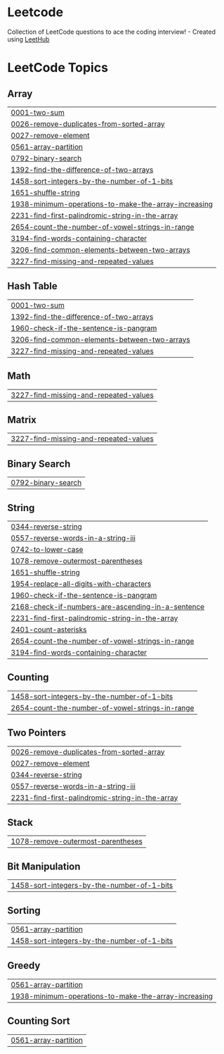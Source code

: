 # Leetcode
Collection of LeetCode questions to ace the coding interview! - Created using [LeetHub](https://github.com/QasimWani/LeetHub)

<!---LeetCode Topics Start-->
# LeetCode Topics
## Array
|  |
| ------- |
| [0001-two-sum](https://github.com/urmilaun/Leetcode/tree/master/0001-two-sum) |
| [0026-remove-duplicates-from-sorted-array](https://github.com/urmilaun/Leetcode/tree/master/0026-remove-duplicates-from-sorted-array) |
| [0027-remove-element](https://github.com/urmilaun/Leetcode/tree/master/0027-remove-element) |
| [0561-array-partition](https://github.com/urmilaun/Leetcode/tree/master/0561-array-partition) |
| [0792-binary-search](https://github.com/urmilaun/Leetcode/tree/master/0792-binary-search) |
| [1392-find-the-difference-of-two-arrays](https://github.com/urmilaun/Leetcode/tree/master/1392-find-the-difference-of-two-arrays) |
| [1458-sort-integers-by-the-number-of-1-bits](https://github.com/urmilaun/Leetcode/tree/master/1458-sort-integers-by-the-number-of-1-bits) |
| [1651-shuffle-string](https://github.com/urmilaun/Leetcode/tree/master/1651-shuffle-string) |
| [1938-minimum-operations-to-make-the-array-increasing](https://github.com/urmilaun/Leetcode/tree/master/1938-minimum-operations-to-make-the-array-increasing) |
| [2231-find-first-palindromic-string-in-the-array](https://github.com/urmilaun/Leetcode/tree/master/2231-find-first-palindromic-string-in-the-array) |
| [2654-count-the-number-of-vowel-strings-in-range](https://github.com/urmilaun/Leetcode/tree/master/2654-count-the-number-of-vowel-strings-in-range) |
| [3194-find-words-containing-character](https://github.com/urmilaun/Leetcode/tree/master/3194-find-words-containing-character) |
| [3206-find-common-elements-between-two-arrays](https://github.com/urmilaun/Leetcode/tree/master/3206-find-common-elements-between-two-arrays) |
| [3227-find-missing-and-repeated-values](https://github.com/urmilaun/Leetcode/tree/master/3227-find-missing-and-repeated-values) |
## Hash Table
|  |
| ------- |
| [0001-two-sum](https://github.com/urmilaun/Leetcode/tree/master/0001-two-sum) |
| [1392-find-the-difference-of-two-arrays](https://github.com/urmilaun/Leetcode/tree/master/1392-find-the-difference-of-two-arrays) |
| [1960-check-if-the-sentence-is-pangram](https://github.com/urmilaun/Leetcode/tree/master/1960-check-if-the-sentence-is-pangram) |
| [3206-find-common-elements-between-two-arrays](https://github.com/urmilaun/Leetcode/tree/master/3206-find-common-elements-between-two-arrays) |
| [3227-find-missing-and-repeated-values](https://github.com/urmilaun/Leetcode/tree/master/3227-find-missing-and-repeated-values) |
## Math
|  |
| ------- |
| [3227-find-missing-and-repeated-values](https://github.com/urmilaun/Leetcode/tree/master/3227-find-missing-and-repeated-values) |
## Matrix
|  |
| ------- |
| [3227-find-missing-and-repeated-values](https://github.com/urmilaun/Leetcode/tree/master/3227-find-missing-and-repeated-values) |
## Binary Search
|  |
| ------- |
| [0792-binary-search](https://github.com/urmilaun/Leetcode/tree/master/0792-binary-search) |
## String
|  |
| ------- |
| [0344-reverse-string](https://github.com/urmilaun/Leetcode/tree/master/0344-reverse-string) |
| [0557-reverse-words-in-a-string-iii](https://github.com/urmilaun/Leetcode/tree/master/0557-reverse-words-in-a-string-iii) |
| [0742-to-lower-case](https://github.com/urmilaun/Leetcode/tree/master/0742-to-lower-case) |
| [1078-remove-outermost-parentheses](https://github.com/urmilaun/Leetcode/tree/master/1078-remove-outermost-parentheses) |
| [1651-shuffle-string](https://github.com/urmilaun/Leetcode/tree/master/1651-shuffle-string) |
| [1954-replace-all-digits-with-characters](https://github.com/urmilaun/Leetcode/tree/master/1954-replace-all-digits-with-characters) |
| [1960-check-if-the-sentence-is-pangram](https://github.com/urmilaun/Leetcode/tree/master/1960-check-if-the-sentence-is-pangram) |
| [2168-check-if-numbers-are-ascending-in-a-sentence](https://github.com/urmilaun/Leetcode/tree/master/2168-check-if-numbers-are-ascending-in-a-sentence) |
| [2231-find-first-palindromic-string-in-the-array](https://github.com/urmilaun/Leetcode/tree/master/2231-find-first-palindromic-string-in-the-array) |
| [2401-count-asterisks](https://github.com/urmilaun/Leetcode/tree/master/2401-count-asterisks) |
| [2654-count-the-number-of-vowel-strings-in-range](https://github.com/urmilaun/Leetcode/tree/master/2654-count-the-number-of-vowel-strings-in-range) |
| [3194-find-words-containing-character](https://github.com/urmilaun/Leetcode/tree/master/3194-find-words-containing-character) |
## Counting
|  |
| ------- |
| [1458-sort-integers-by-the-number-of-1-bits](https://github.com/urmilaun/Leetcode/tree/master/1458-sort-integers-by-the-number-of-1-bits) |
| [2654-count-the-number-of-vowel-strings-in-range](https://github.com/urmilaun/Leetcode/tree/master/2654-count-the-number-of-vowel-strings-in-range) |
## Two Pointers
|  |
| ------- |
| [0026-remove-duplicates-from-sorted-array](https://github.com/urmilaun/Leetcode/tree/master/0026-remove-duplicates-from-sorted-array) |
| [0027-remove-element](https://github.com/urmilaun/Leetcode/tree/master/0027-remove-element) |
| [0344-reverse-string](https://github.com/urmilaun/Leetcode/tree/master/0344-reverse-string) |
| [0557-reverse-words-in-a-string-iii](https://github.com/urmilaun/Leetcode/tree/master/0557-reverse-words-in-a-string-iii) |
| [2231-find-first-palindromic-string-in-the-array](https://github.com/urmilaun/Leetcode/tree/master/2231-find-first-palindromic-string-in-the-array) |
## Stack
|  |
| ------- |
| [1078-remove-outermost-parentheses](https://github.com/urmilaun/Leetcode/tree/master/1078-remove-outermost-parentheses) |
## Bit Manipulation
|  |
| ------- |
| [1458-sort-integers-by-the-number-of-1-bits](https://github.com/urmilaun/Leetcode/tree/master/1458-sort-integers-by-the-number-of-1-bits) |
## Sorting
|  |
| ------- |
| [0561-array-partition](https://github.com/urmilaun/Leetcode/tree/master/0561-array-partition) |
| [1458-sort-integers-by-the-number-of-1-bits](https://github.com/urmilaun/Leetcode/tree/master/1458-sort-integers-by-the-number-of-1-bits) |
## Greedy
|  |
| ------- |
| [0561-array-partition](https://github.com/urmilaun/Leetcode/tree/master/0561-array-partition) |
| [1938-minimum-operations-to-make-the-array-increasing](https://github.com/urmilaun/Leetcode/tree/master/1938-minimum-operations-to-make-the-array-increasing) |
## Counting Sort
|  |
| ------- |
| [0561-array-partition](https://github.com/urmilaun/Leetcode/tree/master/0561-array-partition) |
<!---LeetCode Topics End-->